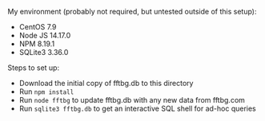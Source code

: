 My environment (probably not required, but untested outside of this setup):

- CentOS 7.9
- Node JS 14.17.0
- NPM 8.19.1
- SQLite3 3.36.0

Steps to set up:

- Download the initial copy of fftbg.db to this directory
- Run `npm install`
- Run `node fftbg` to update fftbg.db with any new data from fftbg.com
- Run `sqlite3 fftbg.db` to get an interactive SQL shell for ad-hoc queries

